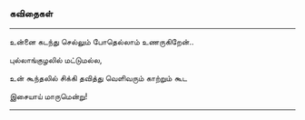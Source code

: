 ### கவிதைகள் 

-------

உன்னை கடந்து செல்லும் போதெல்லாம் உணருகிறேன்..

புல்லாங்குழலில் மட்டுமல்ல, 

உன் கூந்தலில் சிக்கி தவித்து வெளிவரும் காற்றும் கூட

இசையாய் மாருமென்று!

____

